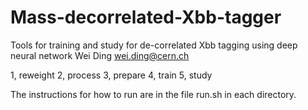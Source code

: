 # Mass-decorrelated-Xbb-tagger
Tools for training and study for de-correlated Xbb tagging using deep neural network
Wei Ding 
wei.ding@cern.ch

1, reweight
2, process
3, prepare
4, train
5, study

The instructions for how to run are in the file run.sh in each directory.

